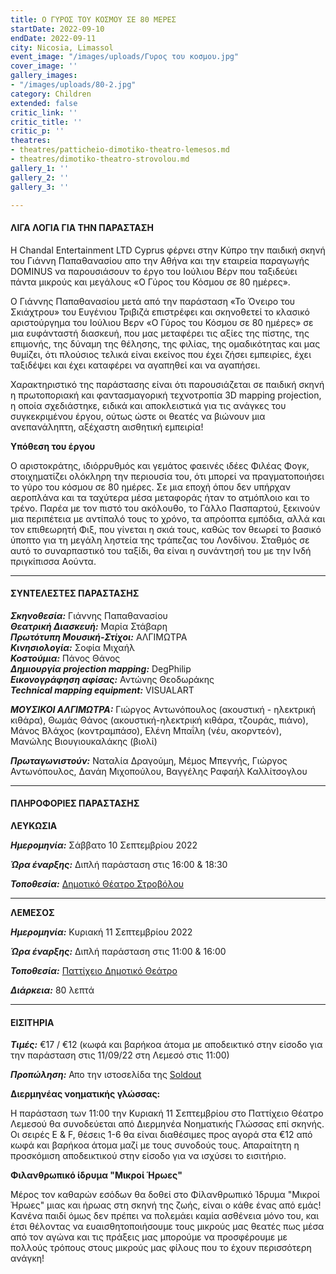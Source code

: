 ```yaml
---
title: Ο ΓΥΡΟΣ ΤΟΥ ΚΟΣΜΟΥ ΣΕ 80 ΜΕΡΕΣ
startDate: 2022-09-10
endDate: 2022-09-11
city: Nicosia, Limassol
event_image: "/images/uploads/Γυρος του κοσμου.jpg"
cover_image: ''
gallery_images:
- "/images/uploads/80-2.jpg"
category: Children
extended: false
critic_link: ''
critic_title: ''
critic_p: ''
theatres:
- theatres/patticheio-dimotiko-theatro-lemesos.md
- theatres/dimotiko-theatro-strovolou.md
gallery_1: ''
gallery_2: ''
gallery_3: ''

---
```

#### ΛΙΓΑ ΛΟΓΙΑ ΓΙΑ ΤΗΝ ΠΑΡΑΣΤΑΣΗ

Η Chandal Entertainment LTD Cyprus φέρνει στην Κύπρο την παιδική σκηνή του Γιάννη Παπαθανασίου απο την Αθήνα και την εταιρεία παραγωγής DOMINUS να παρουσιάσουν το έργο του Ιούλιου Βέρν που ταξιδεύει πάντα μικρούς και μεγάλους «Ο Γύρος του Κόσμου σε 80 ημέρες».

Ο Γιάννης Παπαθανασίου μετά από την παράσταση «Το Όνειρο του Σκιάχτρου» του Ευγένιου Τριβιζά επιστρέφει και σκηνοθετεί το κλασικό αριστούργημα του Ιούλιου Βερν «Ο Γύρος του Κόσμου σε 80 ημέρες» σε μια ευφάνταστή διασκευή, που μας μεταφέρει τις αξίες της πίστης, της επιμονής, της δύναμη της θέλησης, της φιλίας, της ομαδικότητας και μας θυμίζει, ότι πλούσιος τελικά είναι εκείνος που έχει ζήσει εμπειρίες, έχει ταξιδέψει και έχει καταφέρει να αγαπηθεί και να αγαπήσει.

Χαρακτηριστικό της παράστασης είναι ότι παρουσιάζεται σε παιδική σκηνή η πρωτοποριακή και φαντασμαγορική τεχνοτροπία 3D mapping projection, η οποία σχεδιάστηκε, ειδικά και αποκλειστικά για τις ανάγκες του συγκεκριμένου έργου, ούτως ώστε οι θεατές να βιώνουν μια ανεπανάληπτη, αξέχαστη αισθητική εμπειρία!

**Υπόθεση του έργου**

Ο αριστοκράτης, ιδιόρρυθμός και γεμάτος φαεινές ιδέες Φιλέας Φογκ, στοιχηματίζει ολόκληρη την περιουσία του, ότι μπορεί να πραγματοποιήσει το γύρο του κόσμου σε 80 ημέρες. Σε μια εποχή όπου δεν υπήρχαν αεροπλάνα και τα ταχύτερα μέσα μεταφοράς ήταν το ατμόπλοιο και το τρένο. Παρέα με τον πιστό του ακόλουθο, το Γάλλο Πασπαρτού, ξεκινούν μια περιπέτεια με αντίπαλό τους το χρόνο, τα απρόοπτα εμπόδια, αλλά και τον επιθεωρητή Φιξ, που γίνεται η σκιά τους, καθώς τον θεωρεί το βασικό ύποπτο για τη μεγάλη ληστεία της τράπεζας του Λονδίνου. Σταθμός σε αυτό το συναρπαστικό του ταξίδι, θα είναι η συνάντησή του με την Ινδή πριγκίπισσα Αούντα.

***

#### ΣΥΝΤΕΛΕΣΤΕΣ ΠΑΡΑΣΤΑΣΗΣ

**_Σκηνοθεσία:_** Γιάννης Παπαθανασίου  
**_Θεατρική Διασκευή:_** Μαρία Στάβαρη  
**_Πρωτότυπη Μουσική-Στίχοι:_** ΑΛΓΙΜΩΤΡΑ  
**_Κινησιολογία:_** Σοφία Μιχαήλ  
**_Κοστούμια:_** Πάνος Θάνος  
**_Δημιουργία projection mapping:_** DegPhilip  
**_Εικονογράφηση αφίσας:_** Αντώνης Θεοδωράκης  
**_Technical mapping equipment:_** VISUALART

**_ΜΟΥΣΙΚΟΙ ΑΛΓΙΜΩΤΡΑ:_** Γιώργος Αντωνόπουλος (ακουστική - ηλεκτρική κιθάρα), Θωμάς Θάνος (ακουστική-ηλεκτρική κιθάρα, τζουράς, πιάνο), Μάνος Βλάχος (κοντραμπάσο), Ελένη Μπαΐλη (νέυ, ακορντεόν), Μανώλης Βιουγιουκαλάκης (βιολί)

**_Πρωταγωνιστούν:_** Ναταλία Δραγούμη, Μέμος Μπεγνής, Γιώργος Αντωνόπουλος, Δανάη Μιχοπούλου, Βαγγέλης Ραφαήλ Καλλίτσογλου

***

#### ΠΛΗΡΟΦΟΡΙΕΣ ΠΑΡΑΣΤΑΣΗΣ

**ΛΕΥΚΩΣΙΑ**

**_Ημερομηνία:_** Σάββατο 10 Σεπτεμβρίου 2022

**_Ώρα έναρξης:_** Διπλή παράσταση στις 16:00 & 18:30

**_Τοποθεσία:_** [Δημοτικό Θέατρο Στροβόλου](?#map)

***

**ΛΕΜΕΣΟΣ**

**_Ημερομηνία:_** Κυριακή 11 Σεπτεμβρίου 2022

**_Ώρα έναρξης:_** Διπλή παράσταση στις 11:00 & 16:00

**_Τοποθεσία:_** [Παττίχειο Δημοτικό Θεάτρο](?#map)

**_Διάρκεια:_** 80 λεπτά

***

#### ΕΙΣΙΤΗΡΙΑ

**_Τιμές:_** €17 / €12 (κωφά και βαρήκοα άτομα με αποδεικτικό στην είσοδο για την παράσταση στις 11/09/22 στη Λεμεσό στις 11:00)

**_Προπώληση:_** Απο την ιστοσελίδα της [Soldout](https://www.soldoutticketbox.com/around-the-world-in-eighty-days-by-jules-verne-sep-2022/?lang=el "Soldout")

**Διερμηνέας νοηματικής γλώσσας:**

H παράσταση των 11:00 την Κυριακή 11 Σεπτεμβρίου στο Παττίχειο Θέατρο Λεμεσού θα συνοδεύεται από Διερμηνέα Νοηματικής Γλώσσας επί σκηνής. Οι σειρές E & F, θέσεις 1-6 θα είναι διαθέσιμες προς αγορά στα €12 από κωφά και βαρήκοα άτομα μαζί με τους συνοδούς τους. Απαραίτητη η προσκόμιση αποδεικτικού στην είσοδο για να ισχύσει το εισιτήριο.

**Φιλανθρωπικό ίδρυμα "Μικροί Ήρωες"**

Μέρος τον καθαρών εσόδων θα δοθεί στο Φίλανθρωπικό Ίδρυμα "Μικροί Ήρωες" μιας και ήρωας στη σκηνή της ζωής, είναι ο κάθε ένας από εμάς! Kανένα παιδί όμως δεν πρέπει να πολεμάει καμία ασθένεια μόνο του, και έτσι θέλοντας να ευαισθητοποιήσουμε τους μικρούς μας θεατές πως μέσα από τον αγώνα και τις πράξεις μας μπορούμε να προσφέρουμε με πολλούς τρόπους στους μικρούς μας φίλους που το έχουν περισσότερη ανάγκη!